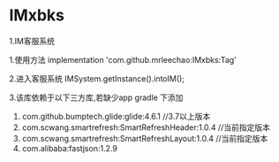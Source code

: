 # IMxbks
1.IM客服系统

1.使用方法
 implementation 'com.github.mrleechao:IMxbks:Tag'
 
2.进入客服系统
  IMSystem.getInstance().intoIM();


3.该库依赖于以下三方库,若缺少app gradle 下添加
  1.  com.github.bumptech.glide:glide:4.6.1    //3.7以上版本
  2.  com.scwang.smartrefresh:SmartRefreshHeader:1.0.4   //当前指定版本
  3.  com.scwang.smartrefresh:SmartRefreshLayout:1.0.4   //当前指定版本
  4.  com.alibaba:fastjson:1.2.9

